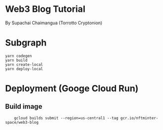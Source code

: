 # Web3 Blog Tutorial
By Supachai Chaimangua (Torrotto Cryptonion)

# Subgraph

```
yarn codegen
yarn build
yarn create-local
yarn deploy-local

```

# Deployment (Googe Cloud Run)

## Build image

```
    gcloud builds submit --region=us-central1 --tag gcr.io/nftminter-space/web3-blog

```
